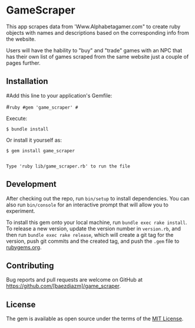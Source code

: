 # GameScraper

This app scrapes data from 'Www.Alphabetagamer.com" to create ruby objects with names and descriptions based on the corresponding info from the website.

Users will have the hability to "buy" and "trade" games with an NPC that has their own list of games scraped from the same website just a couple of pages further.

## Installation

#Add this line to your application's Gemfile:

#```ruby
#gem 'game_scraper'
#```
 
Execute:

    $ bundle install

Or install it yourself as:

    $ gem install game_scraper

``` Usage

Type 'ruby lib/game_scraper.rb' to run the file

```
## Development

After checking out the repo, run `bin/setup` to install dependencies. You can also run `bin/console` for an interactive prompt that will allow you to experiment.

To install this gem onto your local machine, run `bundle exec rake install`. To release a new version, update the version number in `version.rb`, and then run `bundle exec rake release`, which will create a git tag for the version, push git commits and the created tag, and push the `.gem` file to [rubygems.org](https://rubygems.org).

## Contributing

Bug reports and pull requests are welcome on GitHub at https://github.com/[baezdiazm]/game_scraper.

## License

The gem is available as open source under the terms of the [MIT License](https://opensource.org/licenses/MIT).

